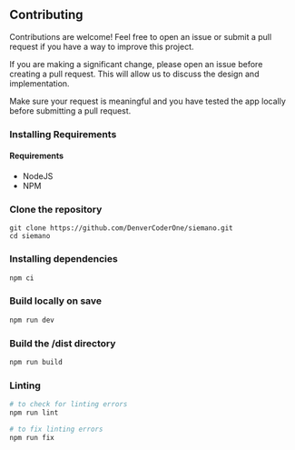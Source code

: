 ## Contributing

Contributions are welcome! Feel free to open an issue or submit a pull request if you have a way to improve this project.

If you are making a significant change, please open an issue before creating a pull request. This will allow us to discuss the design and implementation.

Make sure your request is meaningful and you have tested the app locally before submitting a pull request.

### Installing Requirements

#### Requirements

- NodeJS
- NPM

### Clone the repository

```
git clone https://github.com/DenverCoderOne/siemano.git
cd siemano
```

### Installing dependencies

```bash
npm ci
```

### Build locally on save

```bash
npm run dev
```

### Build the /dist directory

```bash
npm run build
```

### Linting

```bash
# to check for linting errors
npm run lint

# to fix linting errors
npm run fix
```
